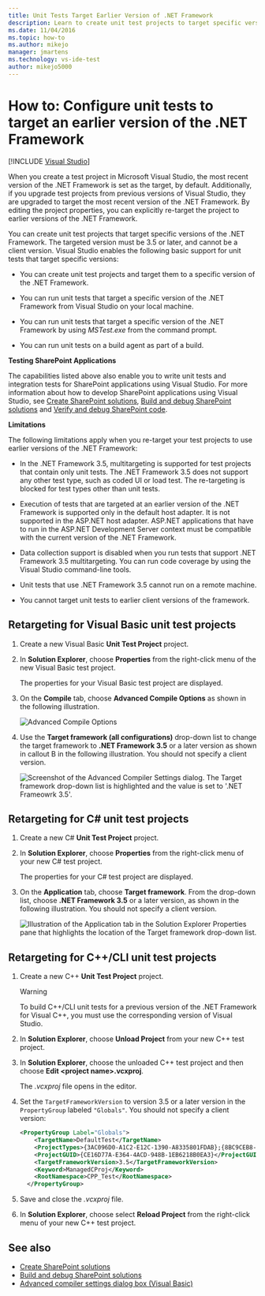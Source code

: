 ```yaml
---
title: Unit Tests Target Earlier Version of .NET Framework
description: Learn to create unit test projects to target specific versions of the .NET Framework. The targeted version must be 3.5 or later, and cannot be a client version.
ms.date: 11/04/2016
ms.topic: how-to
ms.author: mikejo
manager: jmartens
ms.technology: vs-ide-test
author: mikejo5000
---
```

# How to: Configure unit tests to target an earlier version of the .NET Framework

 [!INCLUDE [Visual Studio](~/includes/applies-to-version/vs-windows-only.md)]

When you create a test project in Microsoft Visual Studio, the most recent version of the .NET Framework is set as the target, by default. Additionally, if you upgrade test projects from previous versions of Visual Studio, they are upgraded to target the most recent version of the .NET Framework. By editing the project properties, you can explicitly re-target the project to earlier versions of the .NET Framework.

You can create unit test projects that target specific versions of the .NET Framework. The targeted version must be 3.5 or later, and cannot be a client version. Visual Studio enables the following basic support for unit tests that target specific versions:

- You can create unit test projects and target them to a specific version of the .NET Framework.

- You can run unit tests that target a specific version of the .NET Framework from Visual Studio on your local machine.

- You can run unit tests that target a specific version of the .NET Framework by using *MSTest.exe* from the command prompt.

- You can run unit tests on a build agent as part of a build.

**Testing SharePoint Applications**

The capabilities listed above also enable you to write unit tests and integration tests for SharePoint applications using Visual Studio. For more information about how to develop SharePoint applications using Visual Studio, see [Create SharePoint solutions](../sharepoint/create-sharepoint-solutions.md), [Build and debug SharePoint solutions](../sharepoint/building-and-debugging-sharepoint-solutions.md) and [Verify and debug SharePoint code](../sharepoint/verifying-and-debugging-sharepoint-code.md).

**Limitations**

The following limitations apply when you re-target your test projects to use earlier versions of the .NET Framework:

- In the .NET Framework 3.5, multitargeting is supported for test projects that contain only unit tests. The .NET Framework 3.5 does not support any other test type, such as coded UI or load test. The re-targeting is blocked for test types other than unit tests.

- Execution of tests that are targeted at an earlier version of the .NET Framework is supported only in the default host adapter. It is not supported in the ASP.NET host adapter. ASP.NET applications that have to run in the ASP.NET Development Server context must be compatible with the current version of the .NET Framework.

- Data collection support is disabled when you run tests that support .NET Framework 3.5 multitargeting. You can run code coverage by using the Visual Studio command-line tools.

- Unit tests that use .NET Framework 3.5 cannot run on a remote machine.

- You cannot target unit tests to earlier client versions of the framework.

## Retargeting for Visual Basic unit test projects

1. Create a new Visual Basic **Unit Test Project** project.

2. In **Solution Explorer**, choose **Properties** from the right-click menu of the new Visual Basic test project.

     The properties for your Visual Basic test project are displayed.

3. On the **Compile** tab, choose **Advanced Compile Options** as shown in the following illustration.

     ![Advanced Compile Options](../test/media/howtoconfigureunittest35frameworka.png)

4. Use the **Target framework (all configurations)** drop-down list to change the target framework to **.NET Framework 3.5** or a later version as shown in callout B in the following illustration. You should not specify a client version.

     ![Screenshot of the Advanced Compiler Settings dialog. The Target framework drop-down list is highlighted and the value is set to '.NET Frameowrk 3.5'.](../test/media/howtoconfigureunitest35frameworkstepb.png)

## Retargeting for C# unit test projects

1. Create a new C# **Unit Test Project** project.

2. In **Solution Explorer**, choose **Properties** from the right-click menu of your new C# test project.

   The properties for your C# test project are displayed.

3. On the **Application** tab, choose **Target framework**. From the drop-down list, choose **.NET Framework 3.5** or a later version, as shown in the following illustration. You should not specify a client version.

   ![Illustration of the Application tab in the Solution Explorer Properties pane that highlights the location of the Target framework drop-down list.](../test/media/howtoconfigureunittest35frameworkcsharp.png)

## Retargeting for C++/CLI unit test projects

1. Create a new C++ **Unit Test Project** project.

   > [!WARNING]
   > To build C++/CLI unit tests for a previous version of the .NET Framework for Visual C++, you must use the corresponding version of Visual Studio.

2. In **Solution Explorer**, choose **Unload Project** from your new C++ test project.

3. In **Solution Explorer**, choose the unloaded C++ test project and then choose **Edit \<project name>.vcxproj**.

   The *.vcxproj* file opens in the editor.

4. Set the `TargetFrameworkVersion` to version 3.5 or a later version in the `PropertyGroup` labeled `"Globals"`. You should not specify a client version:

    ```xml
    <PropertyGroup Label="Globals">
        <TargetName>DefaultTest</TargetName>
        <ProjectTypes>{3AC096D0-A1C2-E12C-1390-A8335801FDAB};{8BC9CEB8-8B4A-11D0-8D11-00A0C91BC942}</ProjectTypes>
        <ProjectGUID>{CE16D77A-E364-4ACD-948B-1EB6218B0EA3}</ProjectGUID>
        <TargetFrameworkVersion>3.5</TargetFrameworkVersion>
        <Keyword>ManagedCProj</Keyword>
        <RootNamespace>CPP_Test</RootNamespace>
      </PropertyGroup>
    ```

5. Save and close the *.vcxproj* file.

6. In **Solution Explorer**, choose select **Reload Project** from the right-click menu of your new C++ test project.

## See also

- [Create SharePoint solutions](../sharepoint/create-sharepoint-solutions.md)
- [Build and debug SharePoint solutions](../sharepoint/building-and-debugging-sharepoint-solutions.md)
- [Advanced compiler settings dialog box (Visual Basic)](../ide/reference/advanced-compiler-settings-dialog-box-visual-basic.md)
